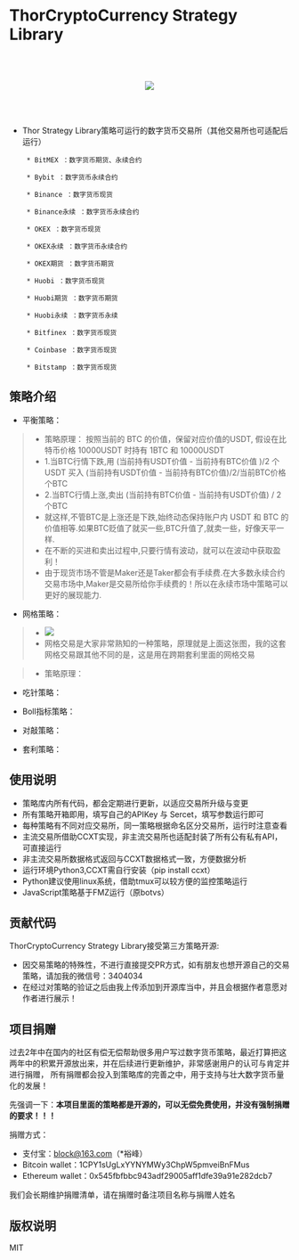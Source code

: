 # ThorCryptoCurrency Strategy Library

 
<br>
<br>
<p align="center">
  <img src ="http://thorquant.com/Thor-Quant.png"/>
</p>
<br>
<br>

 * Thor Strategy Library策略可运行的数字货币交易所（其他交易所也可适配后运行）

        * BitMEX ：数字货币期货、永续合约

        * Bybit ：数字货币永续合约

        * Binance ：数字货币现货

        * Binance永续 ：数字货币永续合约

        * OKEX ：数字货币现货

        * OKEX永续 ：数字货币永续合约

        * OKEX期货 ：数字货币期货

        * Huobi ：数字货币现货

        * Huobi期货 ：数字货币期货

        * Huobi永续 ：数字货币永续 

        * Bitfinex ：数字货币现货

        * Coinbase ：数字货币现货

        * Bitstamp ：数字货币现货


## 策略介绍

- 平衡策略：
> - 策略原理： 按照当前的 BTC 的价值，保留对应价值的USDT, 假设在比特币价格 10000USDT 时持有 1BTC 和 10000USDT
> - 1.当BTC行情下跌,用 (当前持有USDT价值 - 当前持有BTC价值 )/2 个USDT 买入 (当前持有USDT价值 - 当前持有BTC价值)/2/当前BTC价格 个BTC
> - 2.当BTC行情上涨,卖出 (当前持有BTC价值 - 当前持有USDT价值) / 2 个BTC
> - 就这样,不管BTC是上涨还是下跌,始终动态保持账户内 USDT 和 BTC 的价值相等.如果BTC贬值了就买一些,BTC升值了,就卖一些，好像天平一样.
> - 在不断的买进和卖出过程中,只要行情有波动，就可以在波动中获取盈利！
> - 由于现货市场不管是Maker还是Taker都会有手续费.在大多数永续合约交易市场中,Maker是交易所给你手续费的！所以在永续市场中策略可以更好的展现能力.

- 网格策略：
> - <img src ="http://thorquant.com/网格交易图片.png"/>
> - 网格交易是大家非常熟知的一种策略，原理就是上面这张图，我的这套网格交易跟其他不同的是，这是用在跨期套利里面的网格交易

> - 策略原理： 

- 吃针策略：

- Boll指标策略：

- 对敲策略：

- 套利策略：



## 使用说明
- 策略库内所有代码，都会定期进行更新，以适应交易所升级与变更
- 所有策略开箱即用，填写自己的APIKey 与 Sercet，填写参数运行即可
- 每种策略有不同对应交易所，同一策略根据命名区分交易所，运行时注意查看
- 主流交易所借助CCXT实现，非主流交易所也适配封装了所有公有私有API，可直接运行
- 非主流交易所数据格式返回与CCXT数据格式一致，方便数据分析
- 运行环境Python3,CCXT需自行安装（pip install ccxt）
- Python建议使用linux系统，借助tmux可以较方便的监控策略运行
- JavaScript策略基于FMZ运行（原botvs）



## 贡献代码

ThorCryptoCurrency Strategy Library接受第三方策略开源:

- 因交易策略的特殊性，不进行直接提交PR方式，如有朋友也想开源自己的交易策略，请加我的微信号：3404034
- 在经过对策略的验证之后由我上传添加到开源库当中，并且会根据作者意愿对作者进行展示！




## 项目捐赠

过去2年中在国内的社区有偿无偿帮助很多用户写过数字货币策略，最近打算把这两年中的积累开源放出来，并在后续进行更新维护，非常感谢用户的认可与肯定并进行捐赠，
所有捐赠都会投入到策略库的完善之中，用于支持与壮大数字货币量化的发展！

先强调一下：**本项目里面的策略都是开源的，可以无偿免费使用，并没有强制捐赠的要求！！！**

捐赠方式：
- 支付宝：block@163.com（*裕峰）
- Bitcoin wallet：1CPY1sUgLxYYNYMWy3ChpW5pmveiBnFMus
- Ethereum wallet：0x545fbfbbc943adf29005aff1dfe39a91e282dcb7


我们会长期维护捐赠清单，请在捐赠时备注项目名称与捐赠人姓名


## 版权说明

MIT
